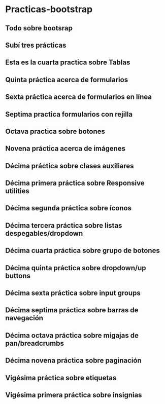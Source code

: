 # Practicas-bootstrap
## Todo sobre bootsrap
## Subí tres prácticas
## Esta es la cuarta practica sobre Tablas
## Quinta práctica acerca de formularios
## Sexta práctica acerca de formularios en línea
## Septima practica formularios con rejilla
## Octava practica sobre botones
## Novena práctica acerca de imágenes
## Décima práctica sobre clases auxiliares
## Décima primera práctica sobre Responsive utilities
## Décima segunda práctica sobre íconos
## Décima tercera práctica sobre listas despegables/dropdown
## Décima cuarta práctica sobre grupo de botones
## Décima quinta práctica sobre dropdown/up buttons
## Décima sexta práctica sobre input groups
## Décima septima práctica sobre barras de navegación
## Décima octava práctica sobre migajas de pan/breadcrumbs
## Décima novena práctica sobre paginación
## Vigésima práctica sobre etiquetas
## Vigésima primera práctica sobre insignias